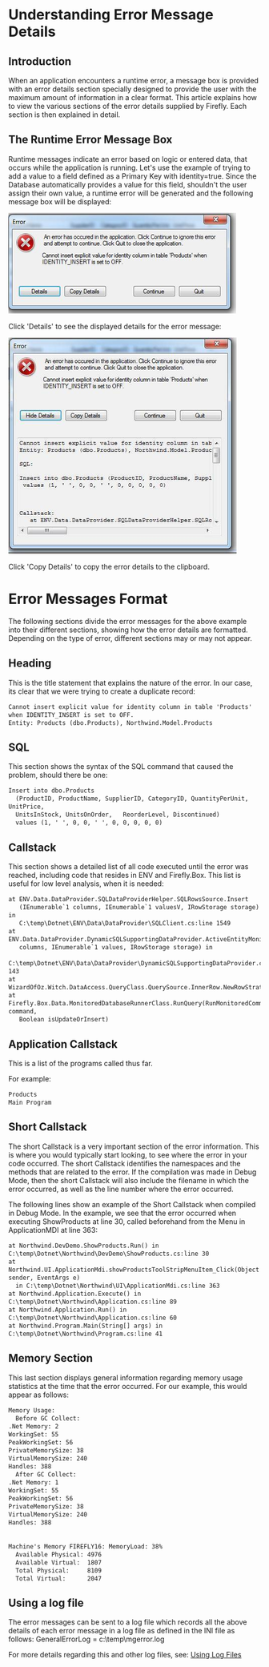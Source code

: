 ﻿
# Understanding Error Message Details

## Introduction

When an application encounters a runtime error, a message box is provided with an error details section specially designed to provide the user with the maximum amount of information in a clear format. This article explains how to view the various sections of the error details supplied by Firefly. Each section is then explained in detail.

## The Runtime Error Message Box

Runtime messages indicate an error based on logic or entered data, that occurs while the application is running. Let's use the example of trying to add a value to a field defined as a Primary Key with identity=true. Since the Database automatically provides a value for this field, shouldn't the user assign their own value, a runtime error will be generated and the following message box will be displayed:

![](runtimeerror_1.jpg)

Click 'Details' to see the displayed details for the error message:

![](errormessagedetails.jpg)

Click 'Copy Details' to copy the error details to the clipboard.

# Error Messages Format

The following sections divide the error messages for the above example into their different sections, showing how the error details are formatted. Depending on the type of error, different sections may or may not appear.

## Heading

This is the title statement that explains the nature of the error. In our case, its clear that we were trying to create a duplicate record:
```
Cannot insert explicit value for identity column in table 'Products' when IDENTITY_INSERT is set to OFF.
Entity: Products (dbo.Products), Northwind.Model.Products
```

## SQL

This section shows the syntax of the SQL command that caused the problem, should there be one:
```
Insert into dbo.Products 
  (ProductID, ProductName, SupplierID, CategoryID, QuantityPerUnit, UnitPrice, 
  UnitsInStock, UnitsOnOrder,   ReorderLevel, Discontinued) 
  values (1, ' ', 0, 0, ' ', 0, 0, 0, 0, 0)
```

## Callstack

This section shows a detailed list of all code executed until the error was reached, including code that resides in ENV and Firefly.Box. This list is useful for low level analysis, when it is needed:

```
at ENV.Data.DataProvider.SQLDataProviderHelper.SQLRowsSource.Insert
   (IEnumerable`1 columns, IEnumerable`1 valuesV, IRowStorage storage) in    
   C:\temp\Dotnet\ENV\Data\DataProvider\SQLClient.cs:line 1549
at ENV.Data.DataProvider.DynamicSQLSupportingDataProvider.ActiveEntityMonitor.Insert(IEnumerable1
   columns, IEnumerable`1 values, IRowStorage storage) in  
   C:\temp\Dotnet\ENV\Data\DataProvider\DynamicSQLSupportingDataProvider.cs:line 143
at WizardOfOz.Witch.DataAccess.QueryClass.QuerySource.InnerRow.NewRowStrategy.InsertCommand.Run()
at Firefly.Box.Data.MonitoredDatabaseRunnerClass.RunQuery(RunMonitoredCommand command,
   Boolean isUpdateOrInsert)
```
## Application Callstack

This is a list of the programs called thus far.

For example:
```
Products
Main Program
```

## Short Callstack

The short Callstack is a very important section of the error information. This is where you would typically start looking, to see where the error in your code occurred. The short Callstack identifies the namespaces and the methods that are related to the error. If the compilation was made in Debug Mode, then the short Callstack will also include the filename in which the error occurred, as well as the line number where the error occurred.

The following lines show an example of the Short Callstack when compiled in Debug Mode. In the example, we see that the error occurred when executing ShowProducts at line 30, called beforehand from the Menu in ApplicationMDI at line 363:
```
at Northwind.DevDemo.ShowProducts.Run() in C:\temp\Dotnet\Northwind\DevDemo\ShowProducts.cs:line 30
at Northwind.UI.ApplicationMdi.showProductsToolStripMenuItem_Click(Object sender, EventArgs e)
  in C:\temp\Dotnet\Northwind\UI\ApplicationMdi.cs:line 363
at Northwind.Application.Execute() in C:\temp\Dotnet\Northwind\Application.cs:line 89
at Northwind.Application.Run() in C:\temp\Dotnet\Northwind\Application.cs:line 60
at Northwind.Program.Main(String[] args) in C:\temp\Dotnet\Northwind\Program.cs:line 41
```

## Memory Section

This last section displays general information regarding memory usage statistics at the time that the error occurred. For our example, this would appear as follows:
```
Memory Usage:
  Before GC Collect:
.Net Memory: 2
WorkingSet: 55
PeakWorkingSet: 56
PrivateMemorySize: 38
VirtualMemorySize: 240
Handles: 388
  After GC Collect:
.Net Memory: 1
WorkingSet: 55
PeakWorkingSet: 56
PrivateMemorySize: 38
VirtualMemorySize: 240
Handles: 388
 
 
Machine's Memory FIREFLY16: MemoryLoad: 38% 
  Available Physical: 4976 
  Available Virtual:  1807 
  Total Physical:     8109 
  Total Virtual:      2047
```

## Using a log file

The error messages can be sent to a log file which records all the above details of each error message in a log file as defined in the INI file as follows: GeneralErrorLog = c:\temp\mgerror.log

For more details regarding this and other log files, see: [Using Log Files](Using-Log-Files.html)